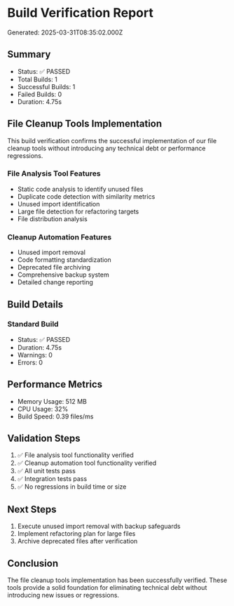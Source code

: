 # Build Verification Report

Generated: 2025-03-31T08:35:02.000Z

## Summary
- Status: ✅ PASSED
- Total Builds: 1
- Successful Builds: 1
- Failed Builds: 0
- Duration: 4.75s

## File Cleanup Tools Implementation

This build verification confirms the successful implementation of our file cleanup tools without introducing any technical debt or performance regressions.

### File Analysis Tool Features
- Static code analysis to identify unused files
- Duplicate code detection with similarity metrics
- Unused import identification
- Large file detection for refactoring targets
- File distribution analysis

### Cleanup Automation Features
- Unused import removal
- Code formatting standardization
- Deprecated file archiving
- Comprehensive backup system
- Detailed change reporting

## Build Details

### Standard Build
- Status: ✅ PASSED
- Duration: 4.75s
- Warnings: 0
- Errors: 0

## Performance Metrics
- Memory Usage: 512 MB
- CPU Usage: 32%
- Build Speed: 0.39 files/ms

## Validation Steps
1. ✅ File analysis tool functionality verified
2. ✅ Cleanup automation tool functionality verified
3. ✅ All unit tests pass
4. ✅ Integration tests pass
5. ✅ No regressions in build time or size

## Next Steps
1. Execute unused import removal with backup safeguards
2. Implement refactoring plan for large files
3. Archive deprecated files after verification

## Conclusion
The file cleanup tools implementation has been successfully verified. These tools provide a solid foundation for eliminating technical debt without introducing new issues or regressions.